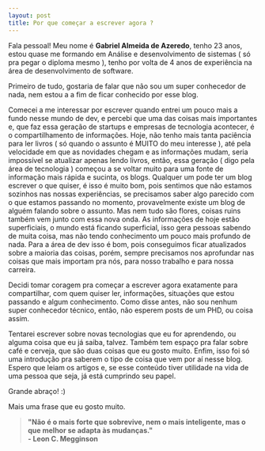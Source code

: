 ```yaml
---
layout: post
title: Por que começar a escrever agora ?
---
```


Fala pessoal!
Meu nome é **Gabriel Almeida de Azeredo**, tenho 23 anos, estou quase me formando em Análise e desenvolvimento de sistemas ( só pra pegar o diploma mesmo ), tenho por volta de 4 anos de experiência na área de desenvolvimento de software.

Primeiro de tudo, gostaria de falar que não sou um super conhecedor de nada, nem estou a a fim de ficar conhecido por esse blog. 

Comecei a me interessar por escrever quando entrei um pouco mais a fundo nesse mundo de dev, e percebi que uma das coisas mais importantes e, que faz essa geração de startups e empresas de tecnologia acontecer, é o compartilhamento de informações. Hoje, não tenho mais tanta paciência para ler livros ( só quando o assunto é MUITO do meu interesse ), até pela velocidade em que as novidades chegam e as informações mudam, seria impossível se atualizar apenas lendo livros, então, essa geração ( digo pela área de tecnologia ) começou a se voltar muito para uma fonte de informação mais rápida e sucinta, os blogs. Qualquer um pode ter um blog escrever o que quiser, é isso é muito bom, pois sentimos que não estamos sozinhos nas nossas experiências, se precisamos saber algo parecido com o que estamos passando no momento, provavelmente existe um blog de alguém falando sobre o assunto. Mas nem tudo são flores, coisas ruins também vem junto com essa nova onda. As informações de hoje estão superficiais, o mundo está ficando superficial, isso gera pessoas sabendo de muita coisa, mas não tendo conhecimento um pouco mais profundo de nada. Para a área de dev isso é bom, pois conseguimos ficar atualizados sobre a maioria das coisas, porém, sempre precisamos nos aprofundar nas coisas que mais importam pra nós, para nosso trabalho e para nossa carreira.

Decidi tomar coragem pra começar a escrever agora exatamente para compartilhar, com quem quiser ler, informações, situações que estou passando e algum conhecimento. Como disse antes, não sou nenhum super conhecedor técnico, então, não esperem posts de um PHD, ou coisa assim. 
 
Tentarei escrever sobre novas tecnologias que eu for aprendendo, ou alguma coisa que eu já saiba, talvez. Também tem espaço pra falar sobre café e cerveja, que são duas coisas que eu gosto muito. Enfim, isso foi só uma introdução pra saberem o tipo de coisa que vem por aí nesse blog. Espero que leiam os artigos e, se esse conteúdo tiver utilidade na vida de uma pessoa que seja, já está cumprindo seu papel. 

Grande abraço! :)

Mais uma frase que eu gosto muito.
<blockquote>
<b>"Não é o mais forte que sobrevive, nem o mais inteligente, mas o que melhor se adapta às mudanças." <br>
- Leon C. Megginson</b>
</blockquote>
